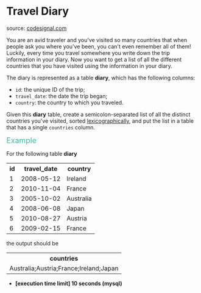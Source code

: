 <h1>Travel Diary</h1>
<p>source: <a href="https://www.codesignal.com/">codesignal.com</a>
<div><p>You are an avid traveler and you've visited so many countries that when people ask you where you've been, you can't even remember all of them! Luckily, every time you travel somewhere you write down the trip information in your diary. Now you want to get a list of all the different countries that you have visited using the information in your diary.</p>
<p>The diary is represented as a table <strong>diary</strong>, which has the following columns:</p>
<ul>
<li><code>id</code>: the unique ID of the trip;</li>
<li><code>travel_date</code>: the date the trip began;</li>
<li><code>country</code>: the country to which you traveled.</li>
</ul>
<p>Given this <strong>diary</strong> table, create a semicolon-separated list of all the distinct countries you've visited, sorted <a href="keyword://lexicographical-order-for-strings" target="_blank">lexicographically</a>, and put the list in a table that has a single <code>countries</code> column.</p>
<p><span style="color:#44BFA3;font-size:1.4em">Example</span></p>
<p>For the following table <strong>diary</strong></p>
<table>
  <tbody><tr> 
    <th>id</th>
    <th>travel_date</th>
    <th>country</th>
  </tr>
  <tr> 
    <td>1</td>
    <td>2008-05-12</td>
    <td>Ireland</td>
  </tr>
  <tr> 
    <td>2</td>
    <td>2010-11-04</td>
    <td>France</td>
  </tr>
  <tr> 
    <td>3</td>
    <td>2005-10-02</td>
    <td>Australia</td>
  </tr>
  <tr> 
    <td>4</td>
    <td>2008-06-08</td>
    <td>Japan</td>
  </tr>  
  <tr> 
    <td>5</td>
    <td>2010-08-27</td>
    <td>Austria</td>
  </tr>
  <tr> 
    <td>6</td>
    <td>2009-02-15</td>
    <td>France</td>
  </tr>
</tbody></table>  
<p>the output should be</p>
<table>
  <tbody><tr>
    <th>countries</th>
  </tr>
  <tr>
    <td>Australia;Austria;France;Ireland;Japan</td>
  </tr>
</tbody></table>
<ul>
<li><strong>[execution time limit] 10 seconds (mysql)</strong></li>
</ul>
</div>